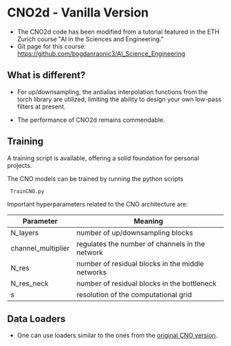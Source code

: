 
# CNO2d - Vanilla Version

- The CNO2d code has been modified from a tutorial featured in the ETH Zurich course "AI in the Sciences and Engineering."
- Git page for this course: https://github.com/bogdanraonic3/AI_Science_Engineering 

## What is different?
- For up/downsampling, the antialias interpolation functions from the  torch library are utilized, limiting the ability to design your own low-pass filters at present.

- The performance of CNO2d remains commendable.

## Training

A training script is available, offering a solid foundation for personal projects. 

The CNO models can be trained by running the python scripts

	 TrainCNO.py

Important hyperparameters related to the CNO architecture are:

| Parameter | Meaning |
| ------ | ------ |
| N_layers | number of up/downsampling blocks |
| channel_multiplier | regulates the number of channels in the network |
| N_res | number of residual blocks in the middle networks |
| N_res_neck |  number of residual blocks in the bottleneck |
| s |  resolution of the computational grid |

## Data Loaders

- One can use loaders similar to the ones from the [original CNO version](https://github.com/camlab-ethz/ConvolutionalNeuralOperator/tree/main/CNO2d_original_version).
